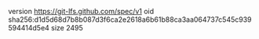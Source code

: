 version https://git-lfs.github.com/spec/v1
oid sha256:d1d5d68d7b8b087d3f6ca2e2618a6b61b88ca3aa064737c545c939594414d5e4
size 2495
